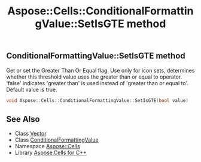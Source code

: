 ﻿---
title: Aspose::Cells::ConditionalFormattingValue::SetIsGTE method
linktitle: SetIsGTE
second_title: Aspose.Cells for C++ API Reference
description: 'Aspose::Cells::ConditionalFormattingValue::SetIsGTE method. Get or set the Greater Than Or Equal flag. Use only for icon sets, determines whether this threshold value uses the greater than or equal to operator. ''false'' indicates ''greater than'' is used instead of ''greater than or equal to''. Default value is true in C++.'
type: docs
weight: 900
url: /cpp/aspose.cells/conditionalformattingvalue/setisgte/
---
## ConditionalFormattingValue::SetIsGTE method


Get or set the Greater Than Or Equal flag. Use only for icon sets, determines whether this threshold value uses the greater than or equal to operator. 'false' indicates 'greater than' is used instead of 'greater than or equal to'. Default value is true.

```cpp
void Aspose::Cells::ConditionalFormattingValue::SetIsGTE(bool value)
```

## See Also

* Class [Vector](../../vector/)
* Class [ConditionalFormattingValue](../)
* Namespace [Aspose::Cells](../../)
* Library [Aspose.Cells for C++](../../../)
